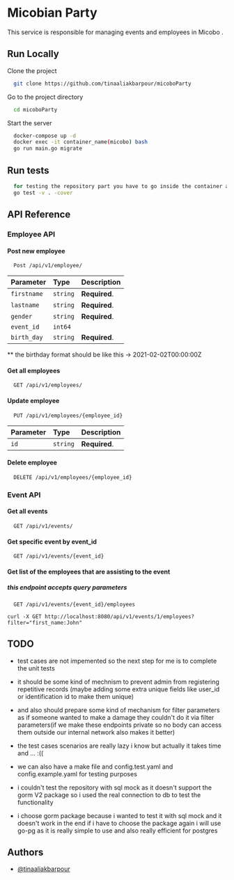 
# Micobian Party

This service is responsible for managing events and employees in Micobo .


## Run Locally

Clone the project

```bash
  git clone https://github.com/tinaaliakbarpour/micoboParty
```

Go to the project directory

```bash
  cd micoboParty
```

Start the server

```bash
  docker-compose up -d 
  docker exec -it container_name(micobo) bash
  go run main.go migrate
```
## Run tests

```bash
  for testing the repository part you have to go inside the container and then run 
  go test -v . -cover

```


## API Reference
### Employee API
#### Post new employee

```http
  Post /api/v1/employee/
```

| Parameter   | Type     | Description                       |
| :--------   | :------- | :-------------------------------- |
| `firstname` | `string` | **Required**.                     |
| `lastname`  | `string` | **Required**.                     |
| `gender`    | `string` | **Required**.                     |
| `event_id`  | `int64`  |                                   |
| `birth_day` | `string` | **Required**.                     |

 ** the birthday format should be like this -> 2021-02-02T00:00:00Z
#### Get all employees

```http
  GET /api/v1/employees/
```

#### Update employee
```http
  PUT /api/v1/employees/{employee_id}
```
| Parameter | Type     | Description                       |
| :-------- | :------- | :-------------------------------- |
| `id`      | `string` | **Required**.                     |

#### Delete employee
```http
  DELETE /api/v1/employees/{employee_id}
```

### Event API

#### Get all events

```http
  GET /api/v1/events/
```

#### Get specific event by event_id

```http
  GET /api/v1/events/{event_id}
```

#### Get list of the employees that are assisting to the event 
##### this endpoint accepts query parameters

```http
  GET /api/v1/events/{event_id}/employees
```
```curl
curl -X GET http://localhost:8080/api/v1/events/1/employees?filter="first_name:John"
```
## TODO

- test cases are not impemented so the next step for me is to complete the unit tests

- it should be some kind of mechnism to prevent admin from registering repetitive records
(maybe adding some extra unique fields like user_id or identification id to make them unique)
- and also should prepare some kind of mechanism for filter parameters as if someone wanted to make a damage they couldn't do it via filter parameters(if we make these endpoints private so no body can access them outside our internal network also makes it better)
- the test cases scenarios are really lazy i know but actually it takes time and  ... :((

- we can also have a make file and config.test.yaml and config.example.yaml for testing purposes

- i couldn't test the repository with sql mock as it doesn't support the gorm V2 package so i used the real connection to db to test the functionality

- i choose gorm package because i wanted to test it with sql mock and it doesn't work in the end if i have to choose the package again i will use go-pg as it is really simple to use and also really efficient for postgres





## Authors

- [@tinaaliakbarpour](https://www.github.com/tinaaliakbarpour)

